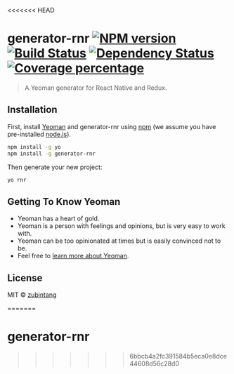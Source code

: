 <<<<<<< HEAD
# generator-rnr [![NPM version][npm-image]][npm-url] [![Build Status][travis-image]][travis-url] [![Dependency Status][daviddm-image]][daviddm-url] [![Coverage percentage][coveralls-image]][coveralls-url]
> A Yeoman generator for React Native and Redux.

## Installation

First, install [Yeoman](http://yeoman.io) and generator-rnr using [npm](https://www.npmjs.com/) (we assume you have pre-installed [node.js](https://nodejs.org/)).

```bash
npm install -g yo
npm install -g generator-rnr
```

Then generate your new project:

```bash
yo rnr
```

## Getting To Know Yeoman

 * Yeoman has a heart of gold.
 * Yeoman is a person with feelings and opinions, but is very easy to work with.
 * Yeoman can be too opinionated at times but is easily convinced not to be.
 * Feel free to [learn more about Yeoman](http://yeoman.io/).

## License

MIT © [zubintang](https://github.com/zbtang)


[npm-image]: https://badge.fury.io/js/generator-rnr.svg
[npm-url]: https://npmjs.org/package/generator-rnr
[travis-image]: https://travis-ci.org/zbtang/generator-rnr.svg?branch=master
[travis-url]: https://travis-ci.org/zbtang/generator-rnr
[daviddm-image]: https://david-dm.org/zbtang/generator-rnr.svg?theme=shields.io
[daviddm-url]: https://david-dm.org/zbtang/generator-rnr
[coveralls-image]: https://coveralls.io/repos/zbtang/generator-rnr/badge.svg
[coveralls-url]: https://coveralls.io/r/zbtang/generator-rnr
=======
# generator-rnr
>>>>>>> 6bbcb4a2fc391584b5eca0e8dce44608d56c28d0
